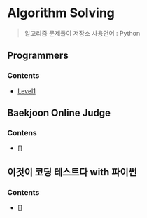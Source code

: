 # Algorithm Solving
> 알고리즘 문제풀이 저장소
> 사용언어 : Python

## Programmers
### Contents
- [Level1](https://github.com/chagmn/Algorithm-Solving/tree/master/Programmers/Level1)


## Baekjoon Online Judge
### Contens
- []


## 이것이 코딩 테스트다 with 파이썬
### Contents
- []
